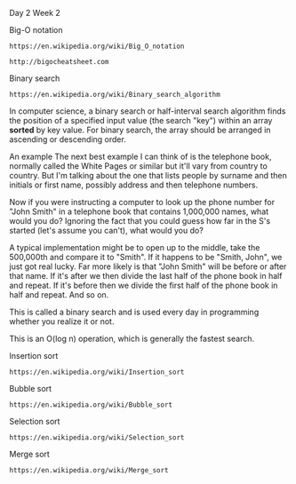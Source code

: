 
Day 2 Week 2

Big-O notation

```
https://en.wikipedia.org/wiki/Big_O_notation
```

```
http://bigocheatsheet.com
```

Binary search
```
https://en.wikipedia.org/wiki/Binary_search_algorithm
```

In computer science, a binary search or half-interval search algorithm finds the position of a specified input value (the search "key") within an array **sorted** by key value. For binary search, the array should be arranged in ascending or descending order. 

An example
The next best example I can think of is the telephone book, normally called the White Pages or similar but it'll vary from country to country. But I'm talking about the one that lists people by surname and then initials or first name, possibly address and then telephone numbers.

Now if you were instructing a computer to look up the phone number for "John Smith" in a telephone book that contains 1,000,000 names, what would you do? Ignoring the fact that you could guess how far in the S's started (let's assume you can't), what would you do?

A typical implementation might be to open up to the middle, take the 500,000th and compare it to "Smith". If it happens to be "Smith, John", we just got real lucky. Far more likely is that "John Smith" will be before or after that name. If it's after we then divide the last half of the phone book in half and repeat. If it's before then we divide the first half of the phone book in half and repeat. And so on.

This is called a binary search and is used every day in programming whether you realize it or not.

This is an O(log n) operation, which is generally the fastest search.

Insertion sort
```
https://en.wikipedia.org/wiki/Insertion_sort
```

Bubble sort
```
https://en.wikipedia.org/wiki/Bubble_sort
```

Selection sort
```
https://en.wikipedia.org/wiki/Selection_sort
```

Merge sort
```
https://en.wikipedia.org/wiki/Merge_sort
```